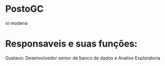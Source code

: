 # PostoGC
 
oi modena


# Responsaveis e suas funções:

Gustavo: Desenvolvedor senior de banco de dados e Analise Exploratoria
